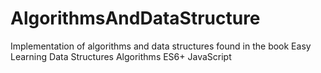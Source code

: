 # AlgorithmsAndDataStructure
Implementation of algorithms and data structures found in the book Easy Learning Data Structures Algorithms ES6+ JavaScript
